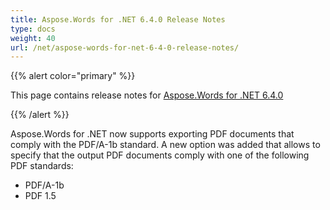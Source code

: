 ```yaml
---
title: Aspose.Words for .NET 6.4.0 Release Notes
type: docs
weight: 40
url: /net/aspose-words-for-net-6-4-0-release-notes/
---
```


{{% alert color="primary" %}} 

This page contains release notes for [Aspose.Words for .NET 6.4.0](http://www.aspose.com/downloads/words/net/new-releases/aspose.words-for-.net-6.4.0/)

{{% /alert %}} 

Aspose.Words for .NET now supports exporting PDF documents that comply with the PDF/A-1b standard. A new option was added that allows to specify that the output PDF documents comply with one of the following PDF standards:

- PDF/A-1b
- PDF 1.5


